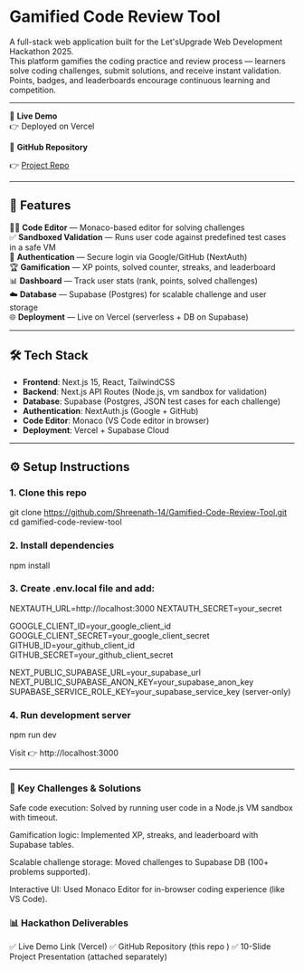 # Gamified Code Review Tool

A full-stack web application built for the Let'sUpgrade Web Development Hackathon 2025.  
This platform gamifies the coding practice and review process — learners solve coding challenges, submit solutions, and receive instant validation.  
Points, badges, and leaderboards encourage continuous learning and competition.

---

🚀 **Live Demo**  
👉 Deployed on Vercel  

📂 **GitHub Repository**  

👉 [Project Repo](https://github.com/Shreenath-14/Gamified-Code-Review-Tool.git)  

---

## 📌 Features

👨‍💻 **Code Editor** — Monaco-based editor for solving challenges  
✅ **Sandboxed Validation** — Runs user code against predefined test cases in a safe VM  
🔑 **Authentication** — Secure login via Google/GitHub (NextAuth)  
🏆 **Gamification** — XP points, solved counter, streaks, and leaderboard  
📊 **Dashboard** — Track user stats (rank, points, solved challenges)  
☁️ **Database** — Supabase (Postgres) for scalable challenge and user storage  
🌐 **Deployment** — Live on Vercel (serverless + DB on Supabase)  

---

## 🛠️ Tech Stack

- **Frontend**: Next.js 15, React, TailwindCSS  
- **Backend**: Next.js API Routes (Node.js, vm sandbox for validation)  
- **Database**: Supabase (Postgres, JSON test cases for each challenge)  
- **Authentication**: NextAuth.js (Google + GitHub)  
- **Code Editor**: Monaco (VS Code editor in browser)  
- **Deployment**: Vercel + Supabase Cloud  

---

## ⚙️ Setup Instructions

### 1. Clone this repo

git clone https://github.com/Shreenath-14/Gamified-Code-Review-Tool.git
cd gamified-code-review-tool

### 2. Install dependencies
   
npm install

### 3. Create .env.local file and add:

NEXTAUTH_URL=http://localhost:3000
NEXTAUTH_SECRET=your_secret

GOOGLE_CLIENT_ID=your_google_client_id
GOOGLE_CLIENT_SECRET=your_google_client_secret
GITHUB_ID=your_github_client_id
GITHUB_SECRET=your_github_client_secret

NEXT_PUBLIC_SUPABASE_URL=your_supabase_url
NEXT_PUBLIC_SUPABASE_ANON_KEY=your_supabase_anon_key
SUPABASE_SERVICE_ROLE_KEY=your_supabase_service_key (server-only)

### 4. Run development server

npm run dev


Visit 👉 http://localhost:3000

-------

### 🚧 Key Challenges & Solutions

Safe code execution: Solved by running user code in a Node.js VM sandbox with timeout.

Gamification logic: Implemented XP, streaks, and leaderboard with Supabase tables.

Scalable challenge storage: Moved challenges to Supabase DB (100+ problems supported).

Interactive UI: Used Monaco Editor for in-browser coding experience (like VS Code).

### 📊 Hackathon Deliverables

✅ Live Demo Link (Vercel)
✅ GitHub Repository (this repo
)
✅ 10-Slide Project Presentation (attached separately)


